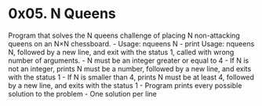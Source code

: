 # 0x05. N Queens


Program that solves the N queens challenge of placing N non-attacking queens on an N×N chessboard. 
    - Usage: nqueens N
        - print Usage: nqueens N, followed by a new line, and exit with the status 1, called with wrong number of arguments.
    - N must be an integer greater or equal to 4
        - If N is not an integer, prints N must be a number, followed by a new line, and exits with the status 1
        - If N is smaller than 4, prints N must be at least 4, followed by a new line, and exits with the status 1
    - Program prints every possible solution to the problem
        - One solution per line

